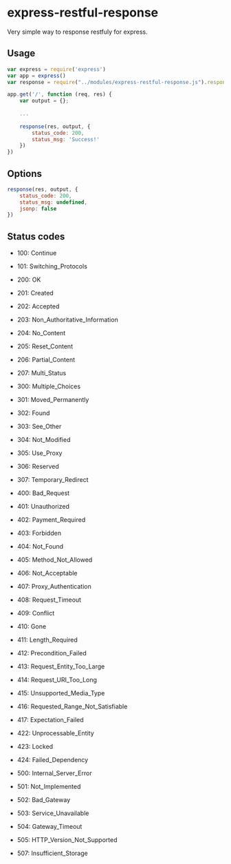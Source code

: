 # express-restful-response
Very simple way to response restfuly for express.

## Usage

```js
var express = require('express')
var app = express()
var response = require("../modules/express-restful-response.js").response

app.get('/', function (req, res) {
    var output = {};
    
    ...
    
    response(res, output, {
        status_code: 200,
        status_msg: 'Success!'
    })
})
```

## Options

```js
response(res, output, {
    status_code: 200,
    status_msg: undefined,
    jsonp: false
})
```

## Status codes

* 100: Continue
* 101: Switching_Protocols

* 200: OK
* 201: Created
* 202: Accepted
* 203: Non_Authoritative_Information
* 204: No_Content
* 205: Reset_Content
* 206: Partial_Content
* 207: Multi_Status

* 300: Multiple_Choices
* 301: Moved_Permanently
* 302: Found
* 303: See_Other
* 304: Not_Modified
* 305: Use_Proxy
* 306: Reserved
* 307: Temporary_Redirect

* 400: Bad_Request
* 401: Unauthorized
* 402: Payment_Required
* 403: Forbidden
* 404: Not_Found
* 405: Method_Not_Allowed
* 406: Not_Acceptable
* 407: Proxy_Authentication
* 408: Request_Timeout
* 409: Conflict
* 410: Gone
* 411: Length_Required
* 412: Precondition_Failed
* 413: Request_Entity_Too_Large
* 414: Request_URI_Too_Long
* 415: Unsupported_Media_Type
* 416: Requested_Range_Not_Satisfiable
* 417: Expectation_Failed
* 422: Unprocessable_Entity
* 423: Locked
* 424: Failed_Dependency

* 500: Internal_Server_Error
* 501: Not_Implemented
* 502: Bad_Gateway
* 503: Service_Unavailable
* 504: Gateway_Timeout
* 505: HTTP_Version_Not_Supported
* 507: Insufficient_Storage